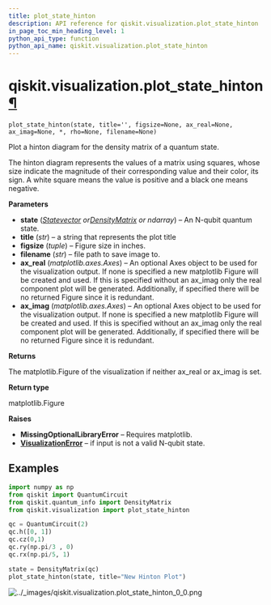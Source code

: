 ```yaml
---
title: plot_state_hinton
description: API reference for qiskit.visualization.plot_state_hinton
in_page_toc_min_heading_level: 1
python_api_type: function
python_api_name: qiskit.visualization.plot_state_hinton
---
```


# qiskit.visualization.plot\_state\_hinton[¶](#qiskit-visualization-plot-state-hinton "Permalink to this headline")

<span id="qiskit.visualization.plot_state_hinton" />

`plot_state_hinton(state, title='', figsize=None, ax_real=None, ax_imag=None, *, rho=None, filename=None)`

Plot a hinton diagram for the density matrix of a quantum state.

The hinton diagram represents the values of a matrix using squares, whose size indicate the magnitude of their corresponding value and their color, its sign. A white square means the value is positive and a black one means negative.

**Parameters**

*   **state** ([*Statevector*](qiskit.quantum_info.Statevector "qiskit.quantum_info.Statevector")  *or*[*DensityMatrix*](qiskit.quantum_info.DensityMatrix "qiskit.quantum_info.DensityMatrix") *or ndarray*) – An N-qubit quantum state.
*   **title** (*str*) – a string that represents the plot title
*   **figsize** (*tuple*) – Figure size in inches.
*   **filename** (*str*) – file path to save image to.
*   **ax\_real** (*matplotlib.axes.Axes*) – An optional Axes object to be used for the visualization output. If none is specified a new matplotlib Figure will be created and used. If this is specified without an ax\_imag only the real component plot will be generated. Additionally, if specified there will be no returned Figure since it is redundant.
*   **ax\_imag** (*matplotlib.axes.Axes*) – An optional Axes object to be used for the visualization output. If none is specified a new matplotlib Figure will be created and used. If this is specified without an ax\_imag only the real component plot will be generated. Additionally, if specified there will be no returned Figure since it is redundant.

**Returns**

The matplotlib.Figure of the visualization if neither ax\_real or ax\_imag is set.

**Return type**

matplotlib.Figure

**Raises**

*   **MissingOptionalLibraryError** – Requires matplotlib.
*   [**VisualizationError**](qiskit.visualization.VisualizationError "qiskit.visualization.VisualizationError") – if input is not a valid N-qubit state.

## Examples

```python
import numpy as np
from qiskit import QuantumCircuit
from qiskit.quantum_info import DensityMatrix
from qiskit.visualization import plot_state_hinton

qc = QuantumCircuit(2)
qc.h([0, 1])
qc.cz(0,1)
qc.ry(np.pi/3 , 0)
qc.rx(np.pi/5, 1)

state = DensityMatrix(qc)
plot_state_hinton(state, title="New Hinton Plot")
```

![../\_images/qiskit.visualization.plot\_state\_hinton\_0\_0.png](/images/api/qiskit/0.39/qiskit.visualization.plot_state_hinton_0_0.png)

